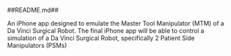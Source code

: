 ##README.md##

An iPhone app designed to emulate the Master Tool Manipulator (MTM) of a Da Vinci Surgical Robot. The final iPhone app will be able to control a simulation of a Da Vinci Surgical Robot, specifically 2 Patient Side Manipulators (PSMs)





